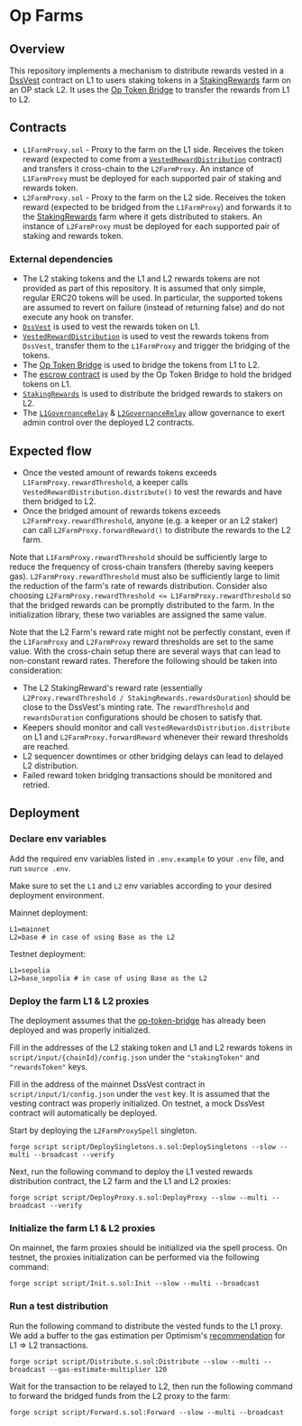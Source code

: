 # Op Farms

## Overview

This repository implements a mechanism to distribute rewards vested in a [DssVest](https://github.com/makerdao/dss-vest) contract on L1 to users staking tokens in a [StakingRewards](https://github.com/makerdao/endgame-toolkit/blob/master/src/synthetix/StakingRewards.sol) farm on an OP stack L2. It uses the [Op Token Bridge](https://github.com/makerdao/op-token-bridge) to transfer the rewards from L1 to L2.

## Contracts

- `L1FarmProxy.sol` - Proxy to the farm on the L1 side. Receives the token reward (expected to come from a [`VestedRewardDistribution`](https://github.com/makerdao/endgame-toolkit/blob/master/src/VestedRewardsDistribution.sol) contract) and transfers it cross-chain to the `L2FarmProxy`. An instance of `L1FarmProxy` must be deployed for each supported pair of staking and rewards token.
- `L2FarmProxy.sol` - Proxy to the farm on the L2 side. Receives the token reward (expected to be bridged from the `L1FarmProxy`) and forwards it to the [StakingRewards](https://github.com/makerdao/endgame-toolkit/blob/master/src/synthetix/StakingRewards.sol) farm where it gets distributed to stakers. An instance of `L2FarmProxy` must be deployed for each supported pair of staking and rewards token.

### External dependencies

- The L2 staking tokens and the L1 and L2 rewards tokens are not provided as part of this repository. It is assumed that only simple, regular ERC20 tokens will be used. In particular, the supported tokens are assumed to revert on failure (instead of returning false) and do not execute any hook on transfer.
- [`DssVest`](https://github.com/makerdao/dss-vest) is used to vest the rewards token on L1.
- [`VestedRewardDistribution`](https://github.com/makerdao/endgame-toolkit/blob/master/src/VestedRewardsDistribution.sol) is used to vest the rewards tokens from `DssVest`, transfer them to the `L1FarmProxy` and trigger the bridging of the tokens.
- The [Op Token Bridge](https://github.com/makerdao/op-token-bridge) is used to bridge the tokens from L1 to L2. 
- The [escrow contract](https://github.com/makerdao/op-token-bridge/blob/dev/src/Escrow.sol) is used by the Op Token Bridge to hold the bridged tokens on L1.
- [`StakingRewards`](https://github.com/makerdao/endgame-toolkit/blob/master/src/synthetix/StakingRewards.sol) is used to distribute the bridged rewards to stakers on L2.
- The [`L1GovernanceRelay`](https://github.com/makerdao/op-token-bridge/blob/dev/src/L1GovernanceRelay.sol) & [`L2GovernanceRelay`](https://github.com/makerdao/op-token-bridge/blob/dev/src/L2GovernanceRelay.sol) allow governance to exert admin control over the deployed L2 contracts.

## Expected flow
- Once the vested amount of rewards tokens exceeds `L1FarmProxy.rewardThreshold`, a keeper calls `VestedRewardDistribution.distribute()` to vest the rewards and have them bridged to L2.
- Once the bridged amount of rewards tokens exceeds `L2FarmProxy.rewardThreshold`, anyone (e.g. a keeper or an L2 staker) can call `L2FarmProxy.forwardReward()` to distribute the rewards to the L2 farm.

Note that `L1FarmProxy.rewardThreshold` should be sufficiently large to reduce the frequency of cross-chain transfers (thereby saving keepers gas). `L2FarmProxy.rewardThreshold` must also be sufficiently large to limit the reduction of the farm's rate of rewards distribution. Consider also choosing `L2FarmProxy.rewardThreshold <= L1FarmProxy.rewardThreshold` so that the bridged rewards can be promptly distributed to the farm. In the initialization library, these two variables are assigned the same value.

Note that the L2 Farm's reward rate might not be perfectly constant, even if the `L1FarmProxy` and `L2FarmProxy` reward thresholds are set to the same value. With the cross-chain setup there are several ways that can lead to non-constant reward rates. Therefore the following should be taken into consideration:
* The L2 StakingReward's reward rate (essentially `L2Proxy.rewardThreshold / StakingRewards.rewardsDuration`) should be close to the DssVest's minting rate. The `rewardThreshold` and `rewardsDuration` conﬁgurations should be chosen to satisfy that.
* Keepers should monitor and call `VestedRewardsDistribution.distribute` on L1 and `L2FarmProxy.forwardReward` whenever their reward thresholds are reached.
* L2 sequencer downtimes or other bridging delays can lead to delayed L2 distribution.
* Failed reward token bridging transactions should be monitored and retried.

## Deployment

### Declare env variables

Add the required env variables listed in `.env.example` to your `.env` file, and run `source .env`.

Make sure to set the `L1` and `L2` env variables according to your desired deployment environment.

Mainnet deployment:

```
L1=mainnet
L2=base # in case of using Base as the L2
```

Testnet deployment:

```
L1=sepolia
L2=base_sepolia # in case of using Base as the L2
```

### Deploy the farm L1 & L2 proxies

The deployment assumes that the [op-token-bridge](https://github.com/makerdao/op-token-bridge) has already been deployed and was properly initialized.

Fill in the addresses of the L2 staking token and L1 and L2 rewards tokens in `script/input/{chainId}/config.json` under the `"stakingToken"` and `"rewardsToken"` keys.

Fill in the address of the mainnet DssVest contract in `script/input/1/config.json` under the `vest` key. It is assumed that the vesting contract was properly initialized. On testnet, a mock DssVest contract will automatically be deployed.

Start by deploying the `L2FarmProxySpell` singleton.

```
forge script script/DeploySingletons.s.sol:DeploySingletons --slow --multi --broadcast --verify
```

Next, run the following command to deploy the L1 vested rewards distribution contract, the L2 farm and the L1 and L2 proxies:

```
forge script script/DeployProxy.s.sol:DeployProxy --slow --multi --broadcast --verify
```

### Initialize the farm L1 & L2 proxies

On mainnet, the farm proxies should be initialized via the spell process.
On testnet, the proxies initialization can be performed via the following command:

```
forge script script/Init.s.sol:Init --slow --multi --broadcast
```

### Run a test distribution

Run the following command to distribute the vested funds to the L1 proxy.  
We add a buffer to the gas estimation per Optimism's [recommendation](https://docs.optimism.io/builders/app-developers/bridging/messaging#for-l1-to-l2-transactions-1) for L1 => L2 transactions.

```
forge script script/Distribute.s.sol:Distribute --slow --multi --broadcast --gas-estimate-multiplier 120
```

Wait for the transaction to be relayed to L2, then run the following command to forward the bridged funds from the L2 proxy to the farm:

```
forge script script/Forward.s.sol:Forward --slow --multi --broadcast
```
